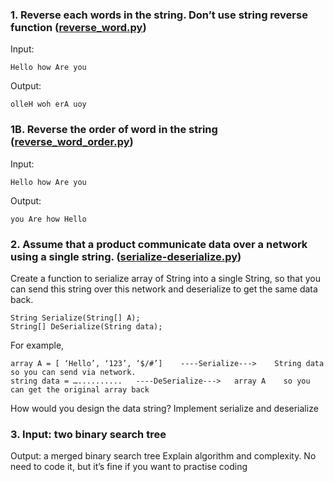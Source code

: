 ### 1. Reverse each words in the string. Don’t use string reverse function ([reverse_word.py](reverse_word.py))

Input:

```
Hello how Are you
```
Output:

```
olleH woh erA uoy
```

### 1B. Reverse the order of word in the string ([reverse_word_order.py](reverse_word_order.py))
Input:

```
Hello how Are you
```
Output:

```
you Are how Hello
```

### 2. Assume that a product communicate data over a network using a single string. ([serialize-deserialize.py](serialize-deserialize.py))

Create a function to serialize array of String into a single String, so that you can send this string over this network and deserialize to get the same data back.

```
String Serialize(String[] A);
String[] DeSerialize(String data);
```
For example,

```
array A = [ ‘Hello’, ‘123’, ‘$/#’]    ----Serialize--->    String data  so you can send via network.
string data = …..........   ----DeSerialize--->   array A    so you can get the original array back
```

How would you design the data string?
Implement serialize and deserialize

### 3. Input: two binary search tree
Output: a merged binary search tree
Explain algorithm and complexity. No need to code it, but it’s fine if you want to practise coding
